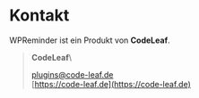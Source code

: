 # Kontakt

WPReminder ist ein Produkt von **CodeLeaf**.

> **CodeLeaf**\
>
> [plugins@code-leaf.de](mailto:plugins@code-leaf.de)\
> [https://code-leaf.de](https://code-leaf.de)
